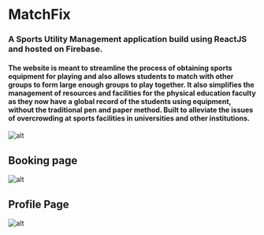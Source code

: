 # MatchFix
### A Sports Utility Management application build using ReactJS and hosted on Firebase.
#### The website is meant to streamline the process of obtaining sports equipment for playing and also allows students to match with other groups to form large enough groups to play together. It also simplifies the management of resources and facilities for the physical education faculty as they now have a global record of the students using equipment, without the traditional pen and paper method. Built to alleviate the issues of overcrowding at sports facilities in universities and other institutions.

![alt](../main/readme/home.png)


## Booking page
![alt](../main/readme/book.png)

## Profile Page
![alt](../main/readme/profile.png)

